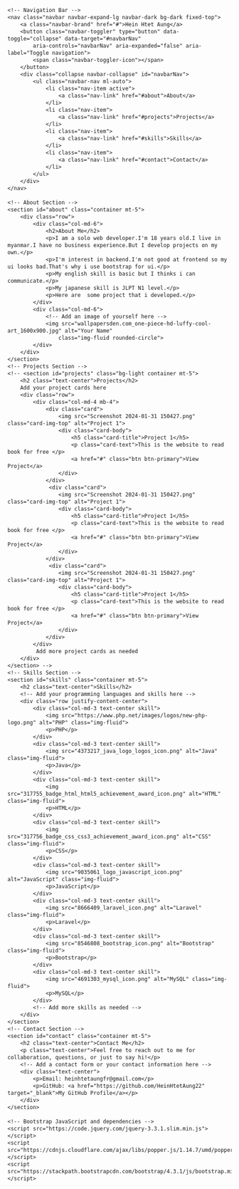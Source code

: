 <!DOCTYPE html>
<html lang="en">

<head>
    <meta charset="UTF-8">
    <meta name="viewport" content="width=device-width, initial-scale=1.0">
    <title>Hein Htet Aung</title>
    <!-- Bootstrap CSS -->
    <link rel="stylesheet" href="https://stackpath.bootstrapcdn.com/bootstrap/4.3.1/css/bootstrap.min.css">
    <!-- Your custom CSS (if any) -->
    <style>
        /* Add your custom styles here */
        body {
            padding-top: 56px;
            /* Adjust based on your navbar height */
        }
        .skill {
            margin-bottom: 20px;
        }.skill img {
            max-width: 50px; /* Adjust the max-width to control the image size */
            height: auto;
            margin-bottom: 10px;
        }
    </style>
</head>

<body>

    <!-- Navigation Bar -->
    <nav class="navbar navbar-expand-lg navbar-dark bg-dark fixed-top">
        <a class="navbar-brand" href="#">Hein Htet Aung</a>
        <button class="navbar-toggler" type="button" data-toggle="collapse" data-target="#navbarNav"
            aria-controls="navbarNav" aria-expanded="false" aria-label="Toggle navigation">
            <span class="navbar-toggler-icon"></span>
        </button>
        <div class="collapse navbar-collapse" id="navbarNav">
            <ul class="navbar-nav ml-auto">
                <li class="nav-item active">
                    <a class="nav-link" href="#about">About</a>
                </li>
                <li class="nav-item">
                    <a class="nav-link" href="#projects">Projects</a>
                </li>
                <li class="nav-item">
                    <a class="nav-link" href="#skills">Skills</a>
                </li>
                <li class="nav-item">
                    <a class="nav-link" href="#contact">Contact</a>
                </li>
            </ul>
        </div>
    </nav>

    <!-- About Section -->
    <section id="about" class="container mt-5">
        <div class="row">
            <div class="col-md-6">
                <h2>About Me</h2>
                <p>I am a solo web developer.I'm 18 years old.I live in myanmar.I have no business experience.But I develop projects on my own.</p>
                <p>I'm interest in backend.I'm not good at frontend so my ui looks bad.That's why i use bootstrap for ui.</p>
                <p>My english skill is basic but I thinks i can communicate.</p>
                <p>My japanese skill is JLPT N1 level.</p>
                <p>Here are  some project that i developed.</p>
            </div>
            <div class="col-md-6">
                <!-- Add an image of yourself here -->
                <img src="wallpapersden.com_one-piece-hd-luffy-cool-art_1600x900.jpg" alt="Your Name"
                    class="img-fluid rounded-circle">
            </div>
        </div>
    </section>
    <!-- Projects Section -->
    <!-- <section id="projects" class="bg-light container mt-5">
        <h2 class="text-center">Projects</h2>
        Add your project cards here 
        <div class="row">
            <div class="col-md-4 mb-4">
                <div class="card">
                    <img src="Screenshot 2024-01-31 150427.png" class="card-img-top" alt="Project 1">
                    <div class="card-body">
                        <h5 class="card-title">Project 1</h5>
                        <p class="card-text">This is the website to read book for free </p>
                        <a href="#" class="btn btn-primary">View Project</a>
                    </div>
                </div>
                 <div class="card">
                    <img src="Screenshot 2024-01-31 150427.png" class="card-img-top" alt="Project 1">
                    <div class="card-body">
                        <h5 class="card-title">Project 1</h5>
                        <p class="card-text">This is the website to read book for free </p>
                        <a href="#" class="btn btn-primary">View Project</a>
                    </div>
                </div>
                 <div class="card">
                    <img src="Screenshot 2024-01-31 150427.png" class="card-img-top" alt="Project 1">
                    <div class="card-body">
                        <h5 class="card-title">Project 1</h5>
                        <p class="card-text">This is the website to read book for free </p>
                        <a href="#" class="btn btn-primary">View Project</a>
                    </div>
                </div>
            </div>
             Add more project cards as needed 
        </div>
    </section> -->
    <!-- Skills Section -->
    <section id="skills" class="container mt-5">
        <h2 class="text-center">Skills</h2>
        <!-- Add your programming languages and skills here -->
        <div class="row justify-content-center">
            <div class="col-md-3 text-center skill">
                <img src="https://www.php.net/images/logos/new-php-logo.png" alt="PHP" class="img-fluid">
                <p>PHP</p>
            </div>
            <div class="col-md-3 text-center skill">
                <img src="4373217_java_logo_logos_icon.png" alt="Java" class="img-fluid">
                <p>Java</p>
            </div>
            <div class="col-md-3 text-center skill">
                <img src="317755_badge_html_html5_achievement_award_icon.png" alt="HTML" class="img-fluid">
                <p>HTML</p>
            </div>
            <div class="col-md-3 text-center skill">
                <img src="317756_badge_css_css3_achievement_award_icon.png" alt="CSS" class="img-fluid">
                <p>CSS</p>
            </div>
            <div class="col-md-3 text-center skill">
                <img src="9035061_logo_javascript_icon.png" alt="JavaScript" class="img-fluid">
                <p>JavaScript</p>
            </div>
            <div class="col-md-3 text-center skill">
                <img src="8666409_laravel_icon.png" alt="Laravel" class="img-fluid">
                <p>Laravel</p>
            </div>
            <div class="col-md-3 text-center skill">
                <img src="8546808_bootstrap_icon.png" alt="Bootstrap" class="img-fluid">
                <p>Bootstrap</p>
            </div>
            <div class="col-md-3 text-center skill">
                <img src="4691303_mysql_icon.png" alt="MySQL" class="img-fluid">
                <p>MySQL</p>
            </div>
            <!-- Add more skills as needed -->
        </div>
    </section>
    <!-- Contact Section -->
    <section id="contact" class="container mt-5">
        <h2 class="text-center">Contact Me</h2>
        <p class="text-center">Feel free to reach out to me for collaboration, questions, or just to say hi!</p>
        <!-- Add a contact form or your contact information here -->
        <div class="text-center">
            <p>Email: heinhtetaungfr@gmail.com</p>
            <p>GitHub: <a href="https://github.com/HeinHtetAung22" target="_blank">My GitHub Profile</a></p>
        </div>
    </section>

    <!-- Bootstrap JavaScript and dependencies -->
    <script src="https://code.jquery.com/jquery-3.3.1.slim.min.js"></script>
    <script src="https://cdnjs.cloudflare.com/ajax/libs/popper.js/1.14.7/umd/popper.min.js"></script>
    <script src="https://stackpath.bootstrapcdn.com/bootstrap/4.3.1/js/bootstrap.min.js"></script>

</body>

</html>
